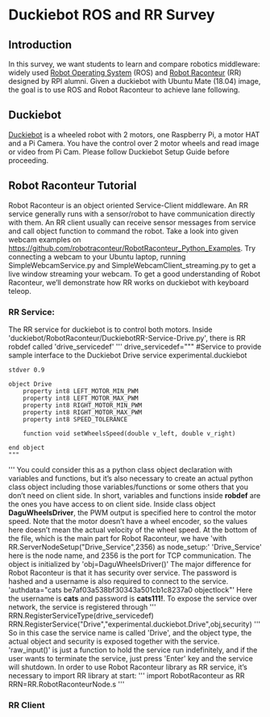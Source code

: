 # Duckiebot ROS and RR Survey
## Introduction
In this survey, we want students to learn and compare robotics middleware: widely used [Robot Operating System](http://wiki.ros.org/) (ROS) and [Robot Raconteur](https://www.robotraconteur.com/) (RR) designed by RPI alumni. Given a duckiebot with Ubuntu Mate (18.04) image, the goal is to use ROS and Robot Raconteur to achieve lane following.
## Duckiebot
[Duckiebot](https://www.duckietown.org/) is a wheeled robot with 2 motors, one Raspberry Pi, a motor HAT and a Pi Camera. You have the control over 2 motor wheels and read image or video from Pi Cam. Please follow Duckiebot Setup Guide before proceeding.
## Robot Raconteur Tutorial
Robot Raconteur is an object oriented Service-Client middleware. An RR service generally runs with a sensor/robot to have communication directly with them. An RR client usually can receive sensor messages from service and call object function to command the robot. Take a look into given webcam examples on https://github.com/robotraconteur/RobotRaconteur_Python_Examples. Try connecting a webcam to your Ubuntu laptop, running SimpleWebcamService.py and SimpleWebcamClient_streaming.py to get a live window streaming your webcam. 
To get a good understanding of Robot Raconteur, we’ll demonstrate how RR works on duckiebot with keyboard teleop. 
### RR Service:
The RR service for duckiebot is to control both motors. Inside 'duckiebot/RobotRaconteur/DuckiebotRR-Service-Drive.py', there is RR robdef called 'drive_servicedef'
'''
drive_servicedef="""
	#Service to provide sample interface to the Duckiebot Drive
	service experimental.duckiebot
	
	stdver 0.9
	
	object Drive
	    property int8 LEFT_MOTOR_MIN_PWM 
	    property int8 LEFT_MOTOR_MAX_PWM 
	    property int8 RIGHT_MOTOR_MIN_PWM
	    property int8 RIGHT_MOTOR_MAX_PWM 
	    property int8 SPEED_TOLERANCE 
	
	    function void setWheelsSpeed(double v_left, double v_right)
	
	end object
	"""
'''
  You could consider this as a python class object declaration with variables and functions, but it’s also necessary to create an actual python class object including those variables/functions or some others that you don’t need on client side. In short, variables and functions inside **robdef** are the ones you have access to on client side. Inside class object **DaguWheelsDriver**, the PWM output is specified here to control the motor speed. Note that the motor doesn’t have a wheel encoder, so the values here doesn’t mean the actual velocity of the wheel speed. 
  At the bottom of the file, which is the main part for Robot Raconteur, we have 'with RR.ServerNodeSetup("Drive_Service",2356) as node_setup:'
'Drive_Service' here is the node name, and 2356 is the port for TCP communication. The object is initialized by 'obj=DaguWheelsDriver()'
The major difference for Robot Raconteur is that it has security over service. The password is hashed and a username is also required to connect to the service. 
'authdata="cats be7af03a538bf30343a501cb1c8237a0 objectlock"'
Here the username is **cats** and password is **cats111!**. 
To expose the service over network, the service is registered through
'''
RRN.RegisterServiceType(drive_servicedef)
RRN.RegisterService("Drive","experimental.duckiebot.Drive",obj,security)
'''
So in this case the service name is called 'Drive', and the object type, the actual object and security is exposed together with the service.
'raw_input()' is just a function to hold the service run indefinitely, and if the user wants to terminate the service, just press 'Enter' key and the service will shutdown. In order to use Robot Raconteur library as RR service, it’s necessary to import RR library at start:
'''
import RobotRaconteur as RR
RRN=RR.RobotRaconteurNode.s
'''
### RR Client
